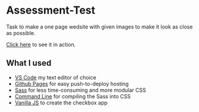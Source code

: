 # Assessment-Test 
Task to make a one page wedsite with given images to make it look as close as possible.

[Click here](https://jacobwebster.github.io/Assessment-Test/) to see it in action.

## What I used
- [VS Code](https://code.visualstudio.com/) my text editor of choice
- [Github Pages](https://pages.github.com/) for easy push-to-deploy hosting
- [Sass](http://sass-lang.com/) for less time-consuming and more modular CSS
- [Command Line](https://en.wikipedia.org/wiki/Command-line_interface) for compiling the Sass into CSS
- [Vanilla JS](https://www.w3schools.com/js/js_es6.asp) to create the checkbox app

